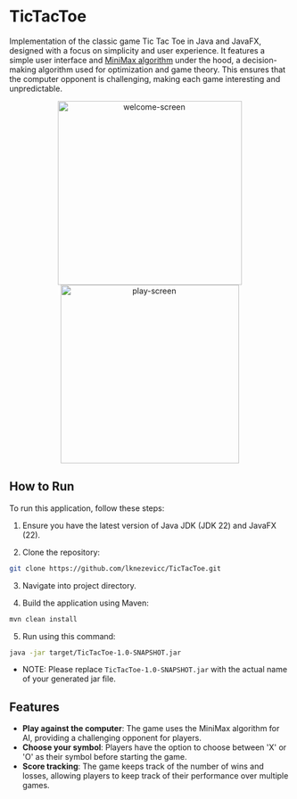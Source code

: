 # TicTacToe

Implementation of the classic game Tic Tac Toe in Java and JavaFX, designed with a focus on simplicity and user experience. It features a simple user interface and [MiniMax algorithm](https://en.wikipedia.org/wiki/Minimax) under the hood, a decision-making algorithm used for optimization and game theory. This ensures that the computer opponent is challenging, making each game interesting and unpredictable.
<p align="center">
  <img width="330" alt="welcome-screen" src="https://github.com/lknezevicc/TicTacToe/assets/126179039/7df1713b-9d16-44f5-9b98-447d4d748fd8">
  <img width="320" alt="play-screen" src="https://github.com/lknezevicc/TicTacToe/assets/126179039/0b8ee9c8-a07e-40b3-bcae-b742ec308e13">
<p/>

## How to Run

To run this application, follow these steps:

1. Ensure you have the latest version of Java JDK (JDK 22) and JavaFX (22).

2. Clone the repository:
```bash
git clone https://github.com/lknezevicc/TicTacToe.git
```
3. Navigate into project directory.

4. Build the application using Maven:
```bash
mvn clean install
```
5. Run using this command:
```bash
java -jar target/TicTacToe-1.0-SNAPSHOT.jar
```
* NOTE: Please replace `TicTacToe-1.0-SNAPSHOT.jar` with the actual name of your generated jar file.

## Features

- **Play against the computer**: The game uses the MiniMax algorithm for AI, providing a challenging opponent for players.
- **Choose your symbol**: Players have the option to choose between 'X' or 'O' as their symbol before starting the game.
- **Score tracking**: The game keeps track of the number of wins and losses, allowing players to keep track of their performance over multiple games.
